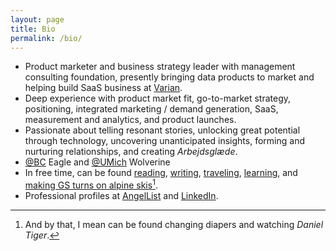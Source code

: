 ```yaml
---
layout: page
title: Bio
permalink: /bio/
---
```

- Product marketer and business strategy leader with management consulting foundation, presently bringing data products to market and helping build SaaS business at [Varian](https://varian.com/).
- Deep experience with product market fit, go-to-market strategy, positioning, integrated marketing / demand generation, SaaS, measurement and analytics, and product launches.
- Passionate about telling resonant stories, unlocking great potential through technology, uncovering unanticipated insights, forming and nurturing relationships, and creating *Arbejdsglæde*.
- [@BC](https://x.com/bostoncollege) Eagle and [@UMich](https://x.com/UMich) Wolverine
- In free time, can be found [reading](/books/), [writing](/blog/), [traveling](/travels/), [learning](/learning/), and [making GS turns on alpine skis](/skiing/)[^1].
- Professional profiles at <a href="https://angel.co/berens" target="_blank">AngelList</a> and <a href="https://linkedin.com/in/berensp" target="_blank">LinkedIn</a>.

[^1]: And by that, I mean can be found changing diapers and watching *Daniel Tiger*.